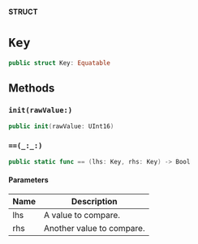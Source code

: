 **STRUCT**

# `Key`

```swift
public struct Key: Equatable
```

## Methods
### `init(rawValue:)`

```swift
public init(rawValue: UInt16)
```

### `==(_:_:)`

```swift
public static func == (lhs: Key, rhs: Key) -> Bool
```

#### Parameters

| Name | Description |
| ---- | ----------- |
| lhs | A value to compare. |
| rhs | Another value to compare. |